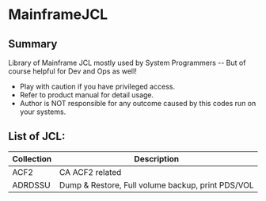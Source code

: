 # MainframeJCL
## Summary
Library of Mainframe JCL mostly used by System Programmers
 -- But of course helpful for Dev and Ops as well!
* Play with caution if you have privileged access.
* Refer to product manual for detail usage.
* Author is NOT responsible for any outcome caused by this codes run on your systems.

## List of JCL:

Collection | Description
------------ | -------------
ACF2 | CA ACF2 related
ADRDSSU | Dump & Restore, Full volume backup, print PDS/VOL
